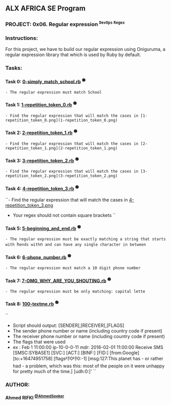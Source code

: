 ## ALX AFRICA SE Program

### **PROJECT: 0x06. Regular expression <sup>`` DevOps `` `` Regex ``</sup>**

### **Instructions:**
For this project, we have to build our regular expression using Oniguruma, a regular expression library that which is used by Ruby by default.


### **Tasks:**

#### **Task 0:** [0-simply_match_school.rb](0-simply_match_school.rb) <sup>:green_circle:</sup> <!-- :computer:💻 :mag_right:🔎 :mag:🔍 :bulb:💡 -->
``- The regular expression must match School
``
#### **Task 1:** [1-repetition_token_0.rb](1-repetition_token_0.rb) <sup>:green_circle:</sup> <!-- :computer:💻 :mag_right:🔎 :mag:🔍 :bulb:💡 -->
``- Find the regular expression that will match the cases in [1-repetition_token_0.png](1-repetition_token_0.png)
``
#### **Task 2:** [2-repetition_token_1.rb](2-repetition_token_1.rb) <sup>:green_circle:</sup> <!-- :computer:💻 :mag_right:🔎 :mag:🔍 :bulb:💡 -->
``- Find the regular expression that will match the cases in [2-repetition_token_1.png](2-repetition_token_1.png)
``
#### **Task 3:** [3-repetition_token_2.rb](3-repetition_token_2.rb) <sup>:green_circle:</sup> <!-- :computer:💻 :mag_right:🔎 :mag:🔍 :bulb:💡 -->
``- Find the regular expression that will match the cases in [3-repetition_token_2.png](3-repetition_token_2.png)
``
#### **Task 4:** [4-repetition_token_3.rb](4-repetition_token_3.rb) <sup>:green_circle:</sup> <!-- :computer:💻 :mag_right:🔎 :mag:🔍 :bulb:💡 -->
``- Find the regular expression that will match the cases in [4-repetition_token_3.png](4-repetition_token_3.png)
- Your regex should not contain square brackets
``
#### **Task 5:** [5-beginning_and_end.rb](5-beginning_and_end.rb) <sup>:green_circle:</sup> <!-- :computer:💻 :mag_right:🔎 :mag:🔍 :bulb:💡 -->
``- The regular expression must be exactly matching a string that starts with ``h`` ends with ``n`` and can have any single character in between``

#### **Task 6:** [6-phone_number.rb](6-phone_number.rb) <sup>:green_circle:</sup> <!-- :computer:💻 :mag_right:🔎 :mag:🔍 :bulb:💡 -->
``- The regular expression must match a 10 digit phone number
``
#### **Task 7:** [7-OMG_WHY_ARE_YOU_SHOUTING.rb](7-OMG_WHY_ARE_YOU_SHOUTING.rb) <sup>:green_circle:</sup> <!-- :computer:💻 :mag_right:🔎 :mag:🔍 :bulb:💡 -->
``- The regular expression must be only matching: capital lette``

#### **Task 8:** [100-textme.rb](100-textme.rb) <sup>:green_circle:</sup> <!-- :computer:💻 :mag_right:🔎 :mag:🔍 :bulb:💡 -->
``
- Script should output: [SENDER],[RECEIVER],[FLAGS]
- The sender phone number or name (including country code if present)
- The receiver phone number or name (including country code if present)
- The flags that were used
- ex : Feb 1 11:00:00 ip-10-0-0-11 mdr: 2016-02-01 11:00:00 Receive SMS [SMSC:SYBASE1] [SVC:] [ACT:] [BINF:] [FID:] [from:Google] [to:+16474951758] [flags:-1:0:-1:0:-1] [msg:127:This planet has - or rather had - a problem, which was this: most of the people on it were unhappy for pretty much of the time.] [udh:0:]'
``

### AUTHOR:
#### **Ahmed RIFKI** <sup>[@AhmedSeeker](https://github.com/AhmedSeeker)</sup>

